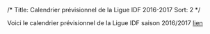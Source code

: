 /*
Title: Calendrier prévisionnel de la Ligue IDF 2016-2017
Sort: 2
*/

Voici le calendrier prévisionnel de la Ligue IDF saison 2016/2017 [lien](https://drive.google.com/file/d/0ByCcllu-OhkANERXQjJoMmFQVlk2dFdXUnAxNXU2OFJ0bHY0/view?usp=sharing)
